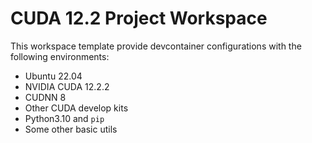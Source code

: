 # CUDA 12.2 Project Workspace

This workspace template provide devcontainer configurations with the following environments: 
* Ubuntu 22.04
* NVIDIA CUDA 12.2.2
* CUDNN 8
* Other CUDA develop kits
* Python3.10 and `pip`
* Some other basic utils